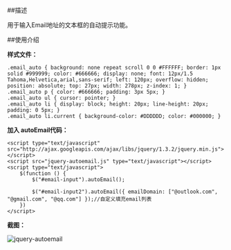 ##描述

用于输入Email地址的文本框的自动提示功能。

##使用介绍

**样式文件：**
	
	.email_auto { background: none repeat scroll 0 0 #FFFFFF; border: 1px solid #999999; color: #666666; display: none; font: 12px/1.5 Tahoma,Helvetica,arial,sans-serif; left: 120px; overflow: hidden; position: absolute; top: 27px; width: 278px; z-index: 1; }
	.email_auto p { color: #666666; padding: 3px 5px; }
	.email_auto ul { cursor: pointer; }
	.email_auto li { display: block; height: 20px; line-height: 20px; padding: 0 5px; }
	.email_auto li.current { background-color: #DDDDDD; color: #000000; }

**加入 autoEmail代码：**

    <script type="text/javascript" src="http://ajax.googleapis.com/ajax/libs/jquery/1.3.2/jquery.min.js"></script>
    <script src="jquery-autoemail.js" type="text/javascript"></script>
    <script type="text/javascript">
        $(function () {
            $("#email-input").autoEmail();

            $("#email-input2").autoEmail({ emailDomain: ["@outlook.com", "@gmail.com", "@qq.com"] });//自定义填充email列表
        })
    </script>

**截图：**

![jquery-autoemail][1]


  [1]: http://i.stack.imgur.com/mEOrD.png
